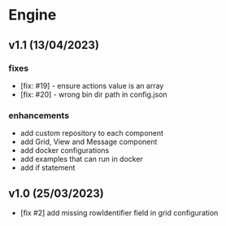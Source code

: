 # Engine

## v1.1 (13/04/2023)

### fixes

 - [fix: #19] - ensure actions value is an array
 - [fix: #20] - wrong bin dir path in config.json
 
### enhancements

 - add custom repository to each component
 - add Grid, View and Message component
 - add docker configurations
 - add examples that can run in docker
 - add if statement

## v1.0 (25/03/2023)

 - [fix #2] add missing rowIdentifier field in grid configuration
